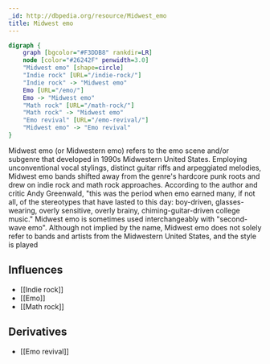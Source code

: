 ```yaml
---
_id: http://dbpedia.org/resource/Midwest_emo
title: Midwest emo
---
```


```dot
digraph {
	graph [bgcolor="#F3DDB8" rankdir=LR]
	node [color="#26242F" penwidth=3.0]
	"Midwest emo" [shape=circle]
	"Indie rock" [URL="/indie-rock/"]
	"Indie rock" -> "Midwest emo"
	Emo [URL="/emo/"]
	Emo -> "Midwest emo"
	"Math rock" [URL="/math-rock/"]
	"Math rock" -> "Midwest emo"
	"Emo revival" [URL="/emo-revival/"]
	"Midwest emo" -> "Emo revival"
}
```

Midwest emo (or Midwestern emo) refers to the emo scene and/or subgenre that developed in 1990s Midwestern United States. Employing unconventional vocal stylings, distinct guitar riffs and arpeggiated melodies, Midwest emo bands shifted away from the genre's hardcore punk roots and drew on indie rock and math rock approaches. According to the author and critic Andy Greenwald, "this was the period when emo earned many, if not all, of the stereotypes that have lasted to this day: boy-driven, glasses-wearing, overly sensitive, overly brainy, chiming-guitar-driven college music." Midwest emo is sometimes used interchangeably with "second-wave emo". Although not implied by the name, Midwest emo does not solely refer to bands and artists from the Midwestern United States, and the style is played

## Influences

- [[Indie rock]]
- [[Emo]]
- [[Math rock]]

## Derivatives

- [[Emo revival]]
